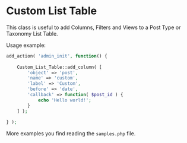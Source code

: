 # Custom List Table

This class is useful to add Columns, Filters and Views to a Post Type or Taxonomy List Table.

Usage example:

```php
add_action( 'admin_init', function() {
	
	Custom_List_Table::add_column( [
		'object' => 'post',
		'name' => 'custom',
		'label' => 'Custom',
		'before' => 'date',
		'callback' => function( $post_id ) {
			echo 'Hello world!';	
		}
	] );
	
} );
```

More examples you find reading the `samples.php` file.